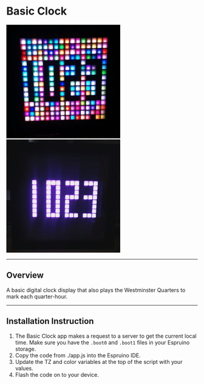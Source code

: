 # Basic Clock

![](clock-face-1.jpg)  ![](clock-face-2.jpg)

-------------------------

## Overview
A basic digital clock display that also plays the Westminster Quarters to mark each quarter-hour.

-------------------------

## Installation Instruction

1. The Basic Clock app makes a request to a server to get the current local time. Make sure you have the ``.boot0`` and ``.boot1`` files in your Espruino storage.
2. Copy the code from ./app.js into the Espruino IDE.
3. Update the TZ and color variables at the top of the script with your values.
4. Flash the code on to your device.
